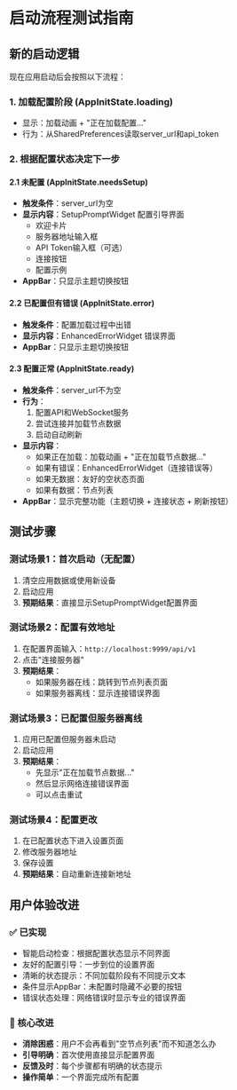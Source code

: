 # 启动流程测试指南

## 新的启动逻辑

现在应用启动后会按照以下流程：

### 1. 加载配置阶段 (AppInitState.loading)
- 显示：加载动画 + "正在加载配置..."
- 行为：从SharedPreferences读取server_url和api_token

### 2. 根据配置状态决定下一步

#### 2.1 未配置 (AppInitState.needsSetup)
- **触发条件**：server_url为空
- **显示内容**：SetupPromptWidget 配置引导界面
  - 欢迎卡片
  - 服务器地址输入框
  - API Token输入框（可选）
  - 连接按钮
  - 配置示例
- **AppBar**：只显示主题切换按钮

#### 2.2 已配置但有错误 (AppInitState.error)  
- **触发条件**：配置加载过程中出错
- **显示内容**：EnhancedErrorWidget 错误界面
- **AppBar**：只显示主题切换按钮

#### 2.3 配置正常 (AppInitState.ready)
- **触发条件**：server_url不为空
- **行为**：
  1. 配置API和WebSocket服务
  2. 尝试连接并加载节点数据
  3. 启动自动刷新
- **显示内容**：
  - 如果正在加载：加载动画 + "正在加载节点数据..."
  - 如果有错误：EnhancedErrorWidget（连接错误等）
  - 如果无数据：友好的空状态页面
  - 如果有数据：节点列表
- **AppBar**：显示完整功能（主题切换 + 连接状态 + 刷新按钮）

## 测试步骤

### 测试场景1：首次启动（无配置）
1. 清空应用数据或使用新设备
2. 启动应用
3. **预期结果**：直接显示SetupPromptWidget配置界面

### 测试场景2：配置有效地址
1. 在配置界面输入：`http://localhost:9999/api/v1`
2. 点击"连接服务器"
3. **预期结果**：
   - 如果服务器在线：跳转到节点列表页面
   - 如果服务器离线：显示连接错误界面

### 测试场景3：已配置但服务器离线
1. 应用已配置但服务器未启动
2. 启动应用
3. **预期结果**：
   - 先显示"正在加载节点数据..."
   - 然后显示网络连接错误界面
   - 可以点击重试

### 测试场景4：配置更改
1. 在已配置状态下进入设置页面
2. 修改服务器地址
3. 保存设置
4. **预期结果**：自动重新连接新地址

## 用户体验改进

### ✅ 已实现
- 智能启动检查：根据配置状态显示不同界面
- 友好的配置引导：一步到位的设置界面
- 清晰的状态提示：不同加载阶段有不同提示文本
- 条件显示AppBar：未配置时隐藏不必要的按钮
- 错误状态处理：网络错误时显示专业的错误界面

### 🎯 核心改进
- **消除困惑**：用户不会再看到"空节点列表"而不知道怎么办
- **引导明确**：首次使用直接显示配置界面
- **反馈及时**：每个步骤都有明确的状态提示
- **操作简单**：一个界面完成所有配置